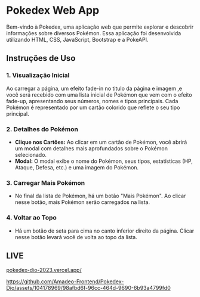 # Pokedex Web App

Bem-vindo à Pokedex, uma aplicação web que permite explorar e descobrir informações sobre diversos Pokémon. Essa aplicação foi desenvolvida utilizando HTML, CSS, JavaScript, Bootstrap e a PokeAPI.

## Instruções de Uso

### 1. Visualização Inicial

Ao carregar a página, um efeito fade-in no titulo da página e imagem ,e você será recebido com uma lista inicial de Pokémon que vem com o efeito fade-up, apresentando seus números, nomes e tipos principais. Cada Pokémon é representado por um cartão colorido que reflete o seu tipo principal.

### 2. Detalhes do Pokémon

- **Clique nos Cartões:** Ao clicar em um cartão de Pokémon, você abrirá um modal com detalhes mais aprofundados sobre o Pokémon selecionado.
- **Modal:** O modal exibe o nome do Pokémon, seus tipos, estatísticas (HP, Ataque, Defesa, etc.) e uma imagem do Pokémon.

### 3. Carregar Mais Pokémon

- No final da lista de Pokémon, há um botão "Mais Pokémon". Ao clicar nesse botão, mais Pokémon serão carregados na lista.

### 4. Voltar ao Topo

- Há um botão de seta para cima no canto inferior direito da página. Clicar nesse botão levará você de volta ao topo da lista.
 ## LIVE

[ pokedex-dio-2023.vercel.app/](https://pokedex-dio-2023.vercel.app/)


https://github.com/Amadeo-Frontend/Pokedex-Dio/assets/104178969/98afbd6f-96cc-464d-9690-6b93a4799fd0


